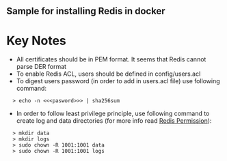 Sample for installing Redis in docker
---


# Key Notes

- All certificates should be in PEM format. It seems that Redis cannot parse DER format
- To enable Redis ACL, users should be defined in config/users.acl
- To digest users password (in order to add in users.acl file) use following command:
```
  > echo -n <<<pasword>>> | sha256sum
```
- In order to follow least privilege principle, use following command to create log and data directories (for more info read [Redis Permission](https://stackoverflow.com/questions/55201167/redis-service-fails-with-permission-denied-on-append-file/59607890#59607890)):
```
  > mkdir data
  > mkdir logs
  > sudo chown -R 1001:1001 data
  > sudo chown -R 1001:1001 logs
```